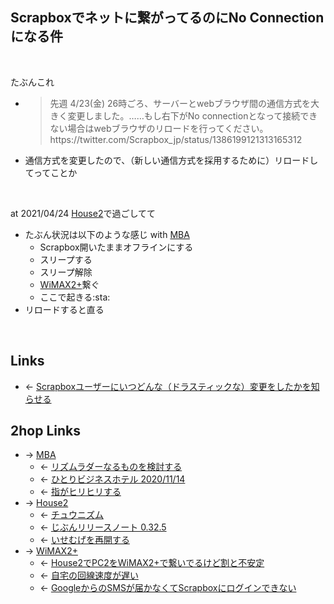 ## Scrapboxでネットに繋がってるのにNo Connectionになる件
<br>

たぶんこれ

- <blockquote>先週 4/23(金) 26時ごろ、サーバーとwebブラウザ間の通信方式を大きく変更しました。……もし右下がNo connectionとなって接続できない場合はwebブラウザのリロードを行ってください。https://twitter.com/Scrapbox_jp/status/1386199121313165312</blockquote>
- 通信方式を変更したので、（新しい通信方式を採用するために）リロードしてってことか

<br>

at 2021/04/24 [House2](House2.md)で過ごしてて

- たぶん状況は以下のような感じ with [MBA](MBA.md)
    - Scrapbox開いたままオフラインにする
    - スリープする
    - スリープ解除
    - [WiMAX2+](WiMAX2+.md)繋ぐ
    - ここで起きる:sta:
- リロードすると直る

<br>

## Links
- ← [Scrapboxユーザーにいつどんな（ドラスティックな）変更をしたかを知らせる](Scrapboxユーザーにいつどんな_ドラスティックな_変更をしたかを知らせる.md)

## 2hop Links
- → [MBA](MBA.md)
    - ← [リズムラダーなるものを検討する](リズムラダーなるものを検討する.md)
    - ← [ひとりビジネスホテル 2020/11/14](ひとりビジネスホテル_2020_11_14.md)
    - ← [指がヒリヒリする](指がヒリヒリする.md)
- → [House2](House2.md)
    - ← [チュウニズム](チュウニズム.md)
    - ← [じぶんリリースノート 0.32.5](じぶんリリースノート_0.32.5.md)
    - ← [いせむげを再開する](いせむげを再開する.md)
- → [WiMAX2+](WiMAX2+.md)
    - ← [House2でPC2をWiMAX2+で繋いでるけど割と不安定](House2でPC2をWiMAX2+で繋いでるけど割と不安定.md)
    - ← [自宅の回線速度が遅い](自宅の回線速度が遅い.md)
    - ← [GoogleからのSMSが届かなくてScrapboxにログインできない](GoogleからのSMSが届かなくてScrapboxにログインできない.md)

